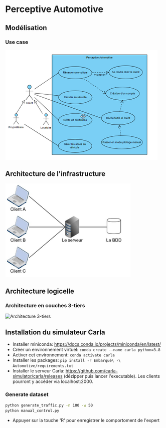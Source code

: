 # Perceptive Automotive

## Modélisation

### Use case
<img src="./UML/use-case.png" alt="Use Case Diagram" height="350" />

## Architecture de l'infrastructure
<img src="./images/client-serveur-bdd.jpeg" alt="Architecture client-serveur-bdd" height="300" />

## Architecture logicelle

### Architecture en couches 3-tiers
<img src="https://upload.wikimedia.org/wikipedia/commons/thumb/5/51/Overview_of_a_three-tier_application_vectorVersion.svg/1024px-Overview_of_a_three-tier_application_vectorVersion.svg.png" alt="Architecture 3-tiers" height="350" />

## Installation du simulateur Carla

* Installer miniconda: https://docs.conda.io/projects/miniconda/en/latest/
* Créer un environnement virtuel: `conda create --name carla python=3.8`
* Activer cet environnement: `conda activate carla`
* Installer les packages: `pip install -r Embarqué\ -\ Automotive/requirements.txt`
* Installer le serveur Carla: https://github.com/carla-simulator/carla/releases (dézipper puis lancer l'executable). Les clients pourront y accéder via localhost:2000.

### Generate dataset
```bash
python generate_traffic.py -n 100 -w 50
python manual_control.py
```
* Appuyer sur la touche 'R' pour enregistrer le comportoment de l'expert
